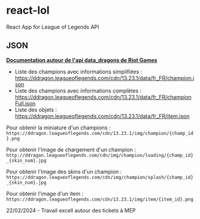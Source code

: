# react-lol
React App for League of Legends API

## JSON 

**[Documentation autour de l'api data_dragons de Riot Games](https://developer.riotgames.com/docs/lol#data-dragon_champions)**

* Liste des champions avec informations simplifiées : https://ddragon.leagueoflegends.com/cdn/13.23.1/data/fr_FR/champion.json
* Liste des champions avec informations complètes : https://ddragon.leagueoflegends.com/cdn/13.23.1/data/fr_FR/championFull.json
* Liste des objets : https://ddragon.leagueoflegends.com/cdn/13.23.1/data/fr_FR/item.json

Pour obtenir la miniature d'un champions :
`https://ddragon.leagueoflegends.com/cdn/13.23.1/img/champion/{champ_id}.png`

Pour obtenir l'image de chargement d'un champion : 
`http://ddragon.leagueoflegends.com/cdn/img/champion/loading/{champ_id}_{skin_num}.jpg` 

Pour obtenir l'image des skins d'un champion : 
`https://ddragon.leagueoflegends.com/cdn/img/champion/splash/{champ_id}_{skin_num}.jpg`

Pour obtenir l'image d'un item : 
`https://ddragon.leagueoflegends.com/cdn/13.23.1/img/item/{item_id}.png`

22/02/2024 - Travail excell autour des tickets à MEP